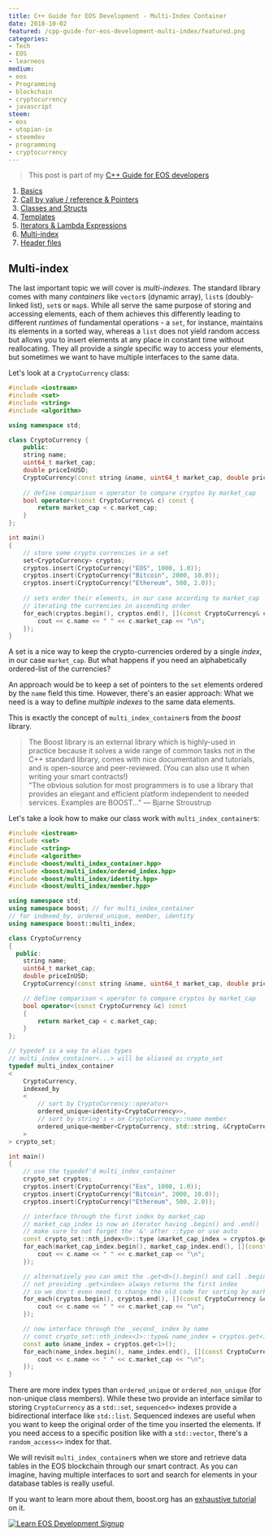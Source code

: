 ```yaml
---
title: C++ Guide for EOS Development - Multi-Index Container
date: 2018-10-02
featured: /cpp-guide-for-eos-development-multi-index/featured.png
categories:
- Tech
- EOS
- learneos
medium:
- eos
- Programming
- blockchain
- cryptocurrency
- javascript
steem:
- eos
- utopian-io
- steemdev
- programming
- cryptocurrency
---
```


> This post is part of my [C++ Guide for EOS developers](/categories/learneos)

1. [Basics](/cpp-guide-for-eos-development-basics/)
1. [Call by value / reference & Pointers](/cpp-guide-for-eos-development-call-by-value-reference/)
1. [Classes and Structs](/cpp-guide-for-eos-development-classes-and-structs/)
1. [Templates](/cpp-guide-for-eos-development-templates)
1. [Iterators & Lambda Expressions](/cpp-guide-for-eos-development-iterators-lambda-expressions)
1. [Multi-index](/cpp-guide-for-eos-development-multi-index)
1. [Header files](/cpp-guide-for-eos-development-header-files)

## Multi-index

The last important topic we will cover is *multi-indexes*.
The standard library comes with many _containers_ like `vector`s (dynamic array), `list`s (doubly-linked list), `set`s or `map`s.
While all serve the same purpose of storing and accessing elements, each of them achieves this differently leading to different _runtimes_ of fundamental operations - a `set`, for instance, maintains its elements in a sorted way, whereas a `list` does not yield random access but allows you to insert elements at any place in constant time without reallocating.
They all provide a _single_ specific way to access your elements, but sometimes we want to have multiple interfaces to the same data.

Let's look at a `CryptoCurrency` class:

```cpp
#include <iostream>
#include <set>
#include <string>
#include <algorithm>

using namespace std;

class CryptoCurrency {
    public:
    string name;
    uint64_t market_cap;
    double priceInUSD;
    CryptoCurrency(const string &name, uint64_t market_cap, double priceInUSD) : name(name), market_cap(market_cap), priceInUSD(priceInUSD) {}
    
    // define comparison < operator to compare cryptos by market_cap 
    bool operator<(const CryptoCurrency& c) const {
        return market_cap < c.market_cap;
    }
};

int main()
{
    // store some crypto currencies in a set
    set<CryptoCurrency> cryptos;
    cryptos.insert(CryptoCurrency("EOS", 1000, 1.0));
    cryptos.insert(CryptoCurrency("Bitcoin", 2000, 10.0));
    cryptos.insert(CryptoCurrency("Ethereum", 500, 2.0));
    
    // sets order their elements, in our case according to market_cap
    // iterating the currencies in ascending order
    for_each(cryptos.begin(), cryptos.end(), [](const CryptoCurrency& c) {
        cout << c.name << " " << c.market_cap << "\n";
    });
}
```

A set is a nice way to keep the crypto-currencies ordered by a single _index_, in our case `market_cap`.
But what happens if you need an alphabetically ordered-list of the currencies?

An approach would be to keep a set of pointers to the `set` elements ordered by the `name` field this time.
However, there's an easier approach: What we need is a way to define _multiple indexes_ to the same data elements.

This is exactly the concept of `multi_index_container`s from the _boost_ library.

> The Boost library is an external library which is highly-used in practice because it solves a wide range of common tasks not in the C++ standard library, comes with nice documentation and tutorials, and is open-source and peer-reviewed. (You can also use it when writing your smart contracts!)  
    "The obvious solution for most programmers is to use a library that provides an elegant and efficient platform independent to needed services. Examples are BOOST..." — Bjarne Stroustrup

Let's take a look how to make our class work with `multi_index_container`s:

```cpp
#include <iostream>
#include <set>
#include <string>
#include <algorithm>
#include <boost/multi_index_container.hpp>
#include <boost/multi_index/ordered_index.hpp>
#include <boost/multi_index/identity.hpp>
#include <boost/multi_index/member.hpp>

using namespace std;
using namespace boost; // for multi_index_container
// for indexed_by, ordered_unique, member, identity
using namespace boost::multi_index;

class CryptoCurrency
{
  public:
    string name;
    uint64_t market_cap;
    double priceInUSD;
    CryptoCurrency(const string &name, uint64_t market_cap, double priceInUSD) : name(name), market_cap(market_cap), priceInUSD(priceInUSD) {}

    // define comparison < operator to compare cryptos by market_cap
    bool operator<(const CryptoCurrency &c) const
    {
        return market_cap < c.market_cap;
    }
};

// typedef is a way to alias types
// multi_index_container<...> will be aliased as crypto_set
typedef multi_index_container
<
    CryptoCurrency,
    indexed_by
    <
        // sort by CryptoCurrency::operator<
        ordered_unique<identity<CryptoCurrency>>,
        // sort by string's < on CryptoCurrency::name member
        ordered_unique<member<CryptoCurrency, std::string, &CryptoCurrency::name>>
    >
> crypto_set;

int main()
{
    // use the typedef'd multi_index_container
    crypto_set cryptos;
    cryptos.insert(CryptoCurrency("Eos", 1000, 1.0));
    cryptos.insert(CryptoCurrency("Bitcoin", 2000, 10.0));
    cryptos.insert(CryptoCurrency("Ethereum", 500, 2.0));

    // interface through the first index by market_cap
    // market_cap_index is now an iterator having .begin() and .end()
    // make sure to not forget the '&' after ::type or use auto
    const crypto_set::nth_index<0>::type &market_cap_index = cryptos.get<0>();
    for_each(market_cap_index.begin(), market_cap_index.end(), [](const CryptoCurrency &c) {
        cout << c.name << " " << c.market_cap << "\n";
    });

    // alternatively you can omit the .get<0>().begin() and call .begin() directly
    // not providing .get<index> always returns the first index
    // so we don't even need to change the old code for sorting by market_cap!
    for_each(cryptos.begin(), cryptos.end(), [](const CryptoCurrency &c) {
        cout << c.name << " " << c.market_cap << "\n";
    });

    // now interface through the _second_ index by name
    // const crypto_set::nth_index<1>::type& name_index = cryptos.get<1>();
    const auto &name_index = cryptos.get<1>();
    for_each(name_index.begin(), name_index.end(), [](const CryptoCurrency &c) {
        cout << c.name << " " << c.market_cap << "\n";
    });
}

```

There are more index types than `ordered_unique` or `ordered_non_unique` (for non-unique class members).
While these two provide an interface similar to storing `CryptoCurrency` as a `std::set`, `sequenced<>` indexes provide a bidirectional interface like `std::list`.
Sequenced indexes are useful when you want to keep the original order of the time you inserted the elements.
If you need access to a specific position like with a `std::vector`, there's a `random_access<>` index for that.

We will revisit `multi_index_container`s when we store and retrieve data tables in the EOS blockchain through our smart contract.
As you can imagine, having multiple interfaces to sort and search for elements in your database tables is really useful.

If you want to learn more about them, boost.org has an [exhaustive tutorial](https://www.boost.org/doc/libs/1_41_0/libs/multi_index/doc/tutorial/index.html) on it.


[![Learn EOS Development Signup](https://cmichel.io/images/learneos_subscribe.png)](https://learneos.dev#modal)
